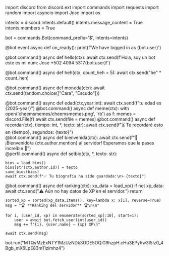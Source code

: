 import discord
from discord.ext import commands
import requests
import random
import asyncio
import Jose
import os

intents = discord.Intents.default()
intents.message_content = True
intents.members = True  

bot = commands.Bot(command_prefix='$', intents=intents)

@bot.event
async def on_ready():
    print(f'We have logged in as {bot.user}')

@bot.command()
async def hello(ctx):
    await ctx.send(f'Hola, soy un bot este es mi num: Jose +502 4094 5317{bot.user}!')

@bot.command()
async def heh(ctx, count_heh = 5):
    await ctx.send("he" * count_heh)

@bot.command()
async def moneda(ctx):
    await ctx.send(random.choice(["Cara", "Escudo"]))


@bot.command()
async def edad(ctx,year:int):
    await ctx.send(f"tu edad es {2025-year}")
@bot.command()
async def meme(ctx):
    with open('cheemsmemes/cheemsmemes.png', 'rb') as f:
        memes = discord.File(f)
    await ctx.send(file = memes)
@bot.command() 
async def recordar(ctx), tiempo: int, *, texto: str): 
    await ctx.send(f"⏳ Te recordaré esto en {tiempo}, segundos: {texto}")  
@bot.command()
async def bienvenida(ctx):
    await ctx.send(f"🎉 ¡Bienvenido/a {ctx.author.mention} al servidor! Esperamos que la pases increíble 💫")   
@perfil.command()
async def setbio(ctx, *, texto: str):
 
    bios = load_bios()
    bios[str(ctx.author.id)] = texto
    save_bios(bios)
    await ctx.send(f"✅ Tu biografía ha sido guardada:\n> {texto}")
@bot.command()
async def ranking(ctx):
    xp_data = load_xp()
    if not xp_data:
        await ctx.send("⚠️ Aún no hay datos de XP en el servidor.")
        return
    
    sorted_xp = sorted(xp_data.items(), key=lambda x: x[1], reverse=True)
    msg = "🏆 **Ranking del servidor** 🏆\n\n"
    
    for i, (user_id, xp) in enumerate(sorted_xp[:10], start=1):
        user = await bot.fetch_user(int(user_id))
        msg += f"{i}. {user.name} — {xp} XP\n"
    
    await ctx.send(msg)
bot.run("MTQyMzExNTY1MzUzNDk3ODE5OQ.G9hzpH.cHu3EPyhw3I5Iz0_4Bgb_mX6LpE83m11zimhz4") 


